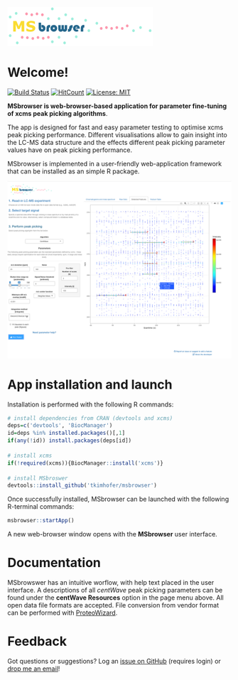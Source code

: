 ![](www/MSbrowser_logo_tricolour_alpha.png)

# Welcome!

[![Build Status](https://travis-ci.org/rstudio/rmarkdown.svg?branch=master)](https://travis-ci.org/rstudio/rmarkdown)
[![HitCount](http://hits.dwyl.io/tkimhofer/msbrowser.svg)](http://hits.dwyl.io/tkimhofer/msbrowser)
[![License: MIT](https://img.shields.io/badge/License-MIT-yellow.svg)](https://opensource.org/licenses/MIT)


**MSbrowser is web-browser-based application for parameter fine-tuning of xcms peak picking algorithms**. 


The app is designed for fast and easy parameter testing to optimise xcms peak picking performance. Different visualisations allow to gain insight into the LC-MS data structure and the effects different peak picking parameter values have on peak picking performance. 

MSbrowser is implemented in a user-friendly web-application framework that can be installed as an simple R package.

![](www/GUI.png)


# App installation and launch

Installation is performed with the following R commands:

```R
# install dependencies from CRAN (devtools and xcms)
deps=c('devtools', 'BiocManager')
id=deps %in% installed.packages()[,1]
if(any(!id)) install.packages(deps[id])

# install xcms
if(!required(xcms)){BiocManager::install('xcms')}

# install MSbroswer
devtools::install_github('tkimhofer/msbrowser')
```

Once successfully installed, MSbrowser can be launched with the following R-terminal commands:

```R
msbrowser::startApp()
```
A new web-browser window opens with the **MSbrowser** user interface.




# Documentation 
MSbrowswer has an intuitive worflow, with help text placed in the user interface. A descriptions of all *centWave* peak picking parameters can be found under the **centWave Resources** option in the page menu above. All open data file formats are accepted. File conversion from vendor format can be performed with [ProteoWizard](http://proteowizard.sourceforge.net/).


# Feedback
Got questions or suggestions? Log an [issue on GitHub](https://github.com/tkimhofer/msbrowser/issues) (requires login) or [drop me an email](mailto:torben.kimhofer@murdoch.edu.au?subject=[MSbrwoser]%20Source%20Han%20Sans)!
